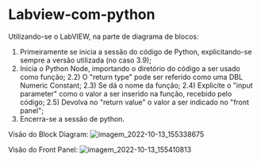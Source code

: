 # Labview-com-python

Utilizando-se o LabVIEW, na parte de diagrama de blocos:
1) Primeiramente se inicia a sessão do código de Python, explicitando-se sempre a versão utilizada (no caso 3.9);
2) Inicia o Python Node, importando o diretório do código a ser usado como função;
2.2) O "return type" pode ser referido como uma DBL Numeric Constant;
2.3) Se dá o nome da função;
2.4) Explicite o "input parameter" como o valor a ser inserido na função, recebido pelo código;
2.5) Devolva no "return value" o valor a ser indicado no "front panel";
3) Encerra-se a sessão de python.

Visão do Block Diagram:
![imagem_2022-10-13_155338675](https://user-images.githubusercontent.com/108031562/195682084-b3bd6f4c-26bd-4b6e-bb0b-802e6d40362e.png)

Visão do Front Panel:
![imagem_2022-10-13_155410813](https://user-images.githubusercontent.com/108031562/195682186-7378abfe-3477-4426-89d0-58097f588bea.png)

